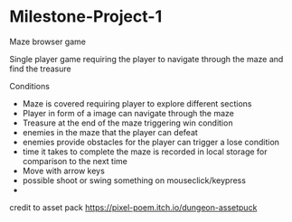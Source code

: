 # Milestone-Project-1

Maze browser game

Single player game requiring the player to navigate through the maze and find the treasure

Conditions
* Maze is covered requiring player to explore different sections
* Player in form of a image can navigate through the maze
* Treasure at the end of the maze triggering win condition
* enemies in the maze that the player can defeat
* enemies provide obstacles for the player can trigger a lose condition
* time it takes to complete the maze is recorded in local storage for comparison to the next time
* Move with arrow keys
* possible shoot or swing something on mouseclick/keypress
*



credit to asset pack 
https://pixel-poem.itch.io/dungeon-assetpuck 